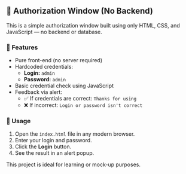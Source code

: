 ## 🔐 Authorization Window (No Backend)

This is a simple authorization window built using only HTML, CSS, and JavaScript — no backend or database.

### 🧩 Features

- Pure front-end (no server required)
- Hardcoded credentials:
  - **Login:** `admin`
  - **Password:** `admin`
- Basic credential check using JavaScript
- Feedback via alert:
  - ✅ If credentials are correct: `Thanks for using`
  - ❌ If incorrect: `Login or password isn't correct`

### 🚀 Usage

1. Open the `index.html` file in any modern browser.
2. Enter your login and password.
3. Click the **Login** button.
4. See the result in an alert popup.

This project is ideal for learning or mock-up purposes.
